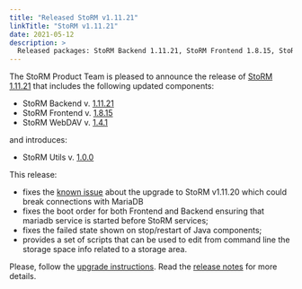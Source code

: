 ```yaml
---
title: "Released StoRM v1.11.21"
linkTitle: "StoRM v1.11.21"
date: 2021-05-12
description: >
  Released packages: StoRM Backend 1.11.21, StoRM Frontend 1.8.15, StoRM WebDAV 1.4.1 and StoRM Utils 1.0.0
---
```


The StoRM Product Team is pleased to announce the release of
[StoRM 1.11.21][release-notes] that includes the following updated components:

* StoRM Backend v. [1.11.21][backend-rn]
* StoRM Frontend v. [1.8.15][frontend-rn]
* StoRM WebDAV v. [1.4.1][webdav-rn]

and introduces:

* StoRM Utils v. [1.0.0][utils-rn]

This release:

* fixes the [known issue][known-issue-post] about the upgrade to StoRM v1.11.20 which could break connections with MariaDB
* fixes the boot order for both Frontend and Backend ensuring that mariadb service is started before StoRM services;
* fixes the failed state shown on stop/restart of Java components;
* provides a set of scripts that can be used to edit from command line the storage space info related to a storage area.

Please, follow the [upgrade instructions][upgrade-instructions].
Read the [release notes][release-notes] for more details.

[backend-rn]: {{site.baseurl}}/release-notes/storm-backend-server/1.11.21/
[frontend-rn]: {{site.baseurl}}/release-notes/storm-frontend-server/1.8.15/
[webdav-rn]: {{site.baseurl}}/release-notes/storm-webdav/1.4.1/
[utils-rn]: {{site.baseurl}}/release-notes/storm-utils/1.0.0/

[release-notes]: {{site.baseurl}}/release-notes/StoRM-v1.11.21.html
[download-page]: {{site.baseurl}}/download.html
[storm-sysadmin-guide]: {{site.baseurl}}/documentation/sysadmin-guide/1.11.21

[upgrade-instructions]: {{site.baseurl}}/documentation/sysadmin-guide/1.11.21/upgrading/

[known-issue-post]: {{site.baseurl}}/2021/04/30/storm-v1.11.20-known-issue.html
